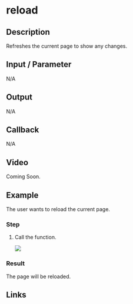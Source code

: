 # reload

## Description

Refreshes the current page to show any changes.

## Input / Parameter

N/A

## Output

N/A

## Callback

N/A

## Video

Coming Soon.

<!-- Format: [![Video]({image-path}?raw=true)]({url-link}) -->

## Example

The user wants to reload the current page.

### Step

1. Call the function.

    ![](../../../../document/function/App/reload/reload-step-1.png?raw=true)

### Result

The page will be reloaded.


## Links